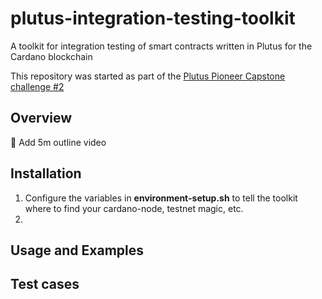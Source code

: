 # plutus-integration-testing-toolkit
A toolkit for integration testing of smart contracts written in Plutus for the Cardano blockchain

This repository was started as part of the [Plutus Pioneer Capstone challenge #2](https://ucarecdn.com/8f27865c-f861-458e-bc97-ad13be9f3633/CardanoSummit2021_PlutusPioneerCapstone.pdf)

## Overview
:memo: Add 5m outline video

## Installation
1. Configure the variables in **environment-setup.sh** to tell the toolkit where to find your cardano-node, testnet magic, etc.
2. 

## Usage and Examples

## Test cases

